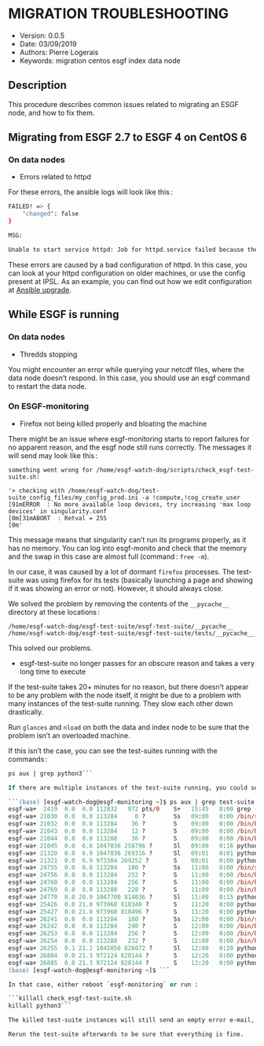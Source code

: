 
MIGRATION TROUBLESHOOTING
============================

* Version: 0.0.5
* Date: 03/09/2019
* Authors: Pierre Logerais
* Keywords: migration centos esgf index data node

## Description

This procedure describes common issues related to migrating an ESGF node, and how to fix them.

## Migrating from ESGF 2.7 to ESGF 4 on CentOS 6

### On data nodes

* Errors related to httpd

For these errors, the ansible logs will look like this :

```bash
FAILED! => {
    "changed": false
}

MSG:

Unable to start service httpd: Job for httpd.service failed because the control process exited with error code. See "systemctl status httpd.service" and "journalctl -xe" for details.
```

These errors are caused by a bad configuration of httpd. In this case, you can look at your httpd configuration on older machines, or use the config present at IPSL. As an example, you can find out how we edit configuration at [Ansible upgrade](ansible_upgrade.md).

## While ESGF is running

### On data nodes

* Thredds stopping

You might encounter an error while querying your netcdf files, where the data node doesn’t respond. In this case, you should use an esgf command to restart the data node.

### On ESGF-monitoring

* Firefox not being killed properly and bloating the machine

There might be an issue where esgf-monitoring starts to report failures for no apparent reason, and the esgf node still runs correctly. The messages it will send may look like this :
```
something went wrong for /home/esgf-watch-dog/scripts/check_esgf-test-suite.sh:

'> checking with /home/esgf-watch-dog/test-suite_config_files/my_config_prod.ini -a !compute,!cog_create_user
[91mERROR  : No more available loop devices, try increasing 'max loop devices' in singularity.conf
[0m[31mABORT  : Retval = 255
[0m'
```

This message means that singularity can’t run its programs properly, as it has no memory. You can log into esgf-monito and check that the memory and the swap in this case are almost full (command : `free -m`).

In our case, it was caused by a lot of dormant `firefox` processes. The test-suite was using firefox for its tests (basically launching a page and showing if it was showing an error or not). However, it should always close.

We solved the problem by removing the contents of the `__pycache__` directory at these locations :

```
/home/esgf-watch-dog/esgf-test-suite/esgf-test-suite/__pycache__
/home/esgf-watch-dog/esgf-test-suite/esgf-test-suite/tests/__pycache__
```

This solved our problems.

* esgf-test-suite no longer passes for an obscure reason and takes a very long time to execute

If the test-suite takes 20+ minutes for no reason, but there doesn’t appear to be any problem with the node itself, it might be due to a problem with many instances of the test-suite running. They slow each other down drastically.

Run `glances` and `nload` on both the data and index node to be sure that the problem isn’t an overloaded machine.

If this isn’t the case, you can see the test-suites running with the commands :

```ps aux | grep test-suite
ps aux | grep python3```

If there are multiple instances of the test-suite running, you could see an output like this one :

```(base) [esgf-watch-dog@esgf-monitoring ~]$ ps aux | grep test-suite
esgf-wa+  2419  0.0  0.0 112832   972 pts/0    S+   15:45   0:00 grep --color=auto test-suite
esgf-wa+ 21030  0.0  0.0 113284     0 ?        Ss   09:00   0:00 /bin/sh -c /home/esgf-watch-dog/scripts/script_bootstrap.sh '[ESGF-TEST-SUITE] prod'   'glipsl@ipsl.fr,plogerais@ipsl.fr' '/home/esgf-watch-dog/scripts/check_esgf-test-suite.sh' '/home/esgf-watch-dog/test-suite_config_files/my_config_prod.ini -a !compute,!cog_create_user' 2>&1 | /usr/bin/logger -t '[ESGF-TEST-SUITE] prod'
esgf-wa+ 21032  0.0  0.0 113284    36 ?        S    09:00   0:00 /bin/bash /home/esgf-watch-dog/scripts/script_bootstrap.sh [ESGF-TEST-SUITE] prod glipsl@ipsl.fr,plogerais@ipsl.fr /home/esgf-watch-dog/scripts/check_esgf-test-suite.sh /home/esgf-watch-dog/test-suite_config_files/my_config_prod.ini -a !compute,!cog_create_user
esgf-wa+ 21043  0.0  0.0 113284    12 ?        S    09:00   0:00 /bin/bash /home/esgf-watch-dog/scripts/script_bootstrap.sh [ESGF-TEST-SUITE] prod glipsl@ipsl.fr,plogerais@ipsl.fr /home/esgf-watch-dog/scripts/check_esgf-test-suite.sh /home/esgf-watch-dog/test-suite_config_files/my_config_prod.ini -a !compute,!cog_create_user
esgf-wa+ 21044  0.0  0.0 113288    36 ?        S    09:00   0:00 /bin/bash /home/esgf-watch-dog/scripts/check_esgf-test-suite.sh /home/esgf-watch-dog/test-suite_config_files/my_config_prod.ini -a !compute,!cog_create_user
esgf-wa+ 21045  0.0  6.6 1047036 258796 ?      Sl   09:00   0:16 python3 esgf-test.py -v --nocapture --nologcapture --tc-file /home/esgf-watch-dog/test-suite_config_files/my_config_prod.ini -a !compute,!cog_create_user
esgf-wa+ 21320  0.0  6.9 1047036 269316 ?      Sl   09:01   0:01 python3 esgf-test.py -v --nocapture --nologcapture --tc-file /home/esgf-watch-dog/test-suite_config_files/my_config_prod.ini -a !compute,!cog_create_user
esgf-wa+ 21321  0.0  6.9 973304 269252 ?       S    09:01   0:00 python3 esgf-test.py -v --nocapture --nologcapture --tc-file /home/esgf-watch-dog/test-suite_config_files/my_config_prod.ini -a !compute,!cog_create_user
esgf-wa+ 24755  0.0  0.0 113284   180 ?        Ss   11:00   0:00 /bin/sh -c /home/esgf-watch-dog/scripts/script_bootstrap.sh '[ESGF-TEST-SUITE] prod'   'glipsl@ipsl.fr,plogerais@ipsl.fr' '/home/esgf-watch-dog/scripts/check_esgf-test-suite.sh' '/home/esgf-watch-dog/test-suite_config_files/my_config_prod.ini -a !compute,!cog_create_user' 2>&1 | /usr/bin/logger -t '[ESGF-TEST-SUITE] prod'
esgf-wa+ 24756  0.0  0.0 113284   252 ?        S    11:00   0:00 /bin/bash /home/esgf-watch-dog/scripts/script_bootstrap.sh [ESGF-TEST-SUITE] prod glipsl@ipsl.fr,plogerais@ipsl.fr /home/esgf-watch-dog/scripts/check_esgf-test-suite.sh /home/esgf-watch-dog/test-suite_config_files/my_config_prod.ini -a !compute,!cog_create_user
esgf-wa+ 24768  0.0  0.0 113284   256 ?        S    11:00   0:00 /bin/bash /home/esgf-watch-dog/scripts/script_bootstrap.sh [ESGF-TEST-SUITE] prod glipsl@ipsl.fr,plogerais@ipsl.fr /home/esgf-watch-dog/scripts/check_esgf-test-suite.sh /home/esgf-watch-dog/test-suite_config_files/my_config_prod.ini -a !compute,!cog_create_user
esgf-wa+ 24769  0.0  0.0 113288   228 ?        S    11:00   0:00 /bin/bash /home/esgf-watch-dog/scripts/check_esgf-test-suite.sh /home/esgf-watch-dog/test-suite_config_files/my_config_prod.ini -a !compute,!cog_create_user
esgf-wa+ 24770  0.0 20.9 1047700 814036 ?      Sl   11:00   0:15 python3 esgf-test.py -v --nocapture --nologcapture --tc-file /home/esgf-watch-dog/test-suite_config_files/my_config_prod.ini -a !compute,!cog_create_user
esgf-wa+ 25426  0.0 21.0 973968 818340 ?       S    11:20   0:00 python3 esgf-test.py -v --nocapture --nologcapture --tc-file /home/esgf-watch-dog/test-suite_config_files/my_config_prod.ini -a !compute,!cog_create_user
esgf-wa+ 25427  0.0 21.0 973968 818496 ?       S    11:20   0:00 python3 esgf-test.py -v --nocapture --nologcapture --tc-file /home/esgf-watch-dog/test-suite_config_files/my_config_prod.ini -a !compute,!cog_create_user
esgf-wa+ 26241  0.0  0.0 113284   180 ?        Ss   12:00   0:00 /bin/sh -c /home/esgf-watch-dog/scripts/script_bootstrap.sh '[ESGF-TEST-SUITE] prod'   'glipsl@ipsl.fr,plogerais@ipsl.fr' '/home/esgf-watch-dog/scripts/check_esgf-test-suite.sh' '/home/esgf-watch-dog/test-suite_config_files/my_config_prod.ini -a !compute,!cog_create_user' 2>&1 | /usr/bin/logger -t '[ESGF-TEST-SUITE] prod'
esgf-wa+ 26242  0.0  0.0 113284   240 ?        S    12:00   0:00 /bin/bash /home/esgf-watch-dog/scripts/script_bootstrap.sh [ESGF-TEST-SUITE] prod glipsl@ipsl.fr,plogerais@ipsl.fr /home/esgf-watch-dog/scripts/check_esgf-test-suite.sh /home/esgf-watch-dog/test-suite_config_files/my_config_prod.ini -a !compute,!cog_create_user
esgf-wa+ 26253  0.0  0.0 113284   256 ?        S    12:00   0:00 /bin/bash /home/esgf-watch-dog/scripts/script_bootstrap.sh [ESGF-TEST-SUITE] prod glipsl@ipsl.fr,plogerais@ipsl.fr /home/esgf-watch-dog/scripts/check_esgf-test-suite.sh /home/esgf-watch-dog/test-suite_config_files/my_config_prod.ini -a !compute,!cog_create_user
esgf-wa+ 26254  0.0  0.0 113288   232 ?        S    12:00   0:00 /bin/bash /home/esgf-watch-dog/scripts/check_esgf-test-suite.sh /home/esgf-watch-dog/test-suite_config_files/my_config_prod.ini -a !compute,!cog_create_user
esgf-wa+ 26255  0.1 21.2 1045856 826072 ?      Sl   12:00   0:20 python3 esgf-test.py -v --nocapture --nologcapture --tc-file /home/esgf-watch-dog/test-suite_config_files/my_config_prod.ini -a !compute,!cog_create_user
esgf-wa+ 26884  0.0 21.3 972124 828144 ?       S    12:20   0:00 python3 esgf-test.py -v --nocapture --nologcapture --tc-file /home/esgf-watch-dog/test-suite_config_files/my_config_prod.ini -a !compute,!cog_create_user
esgf-wa+ 26885  0.0 21.3 972124 828144 ?       S    12:20   0:00 python3 esgf-test.py -v --nocapture --nologcapture --tc-file /home/esgf-watch-dog/test-suite_config_files/my_config_prod.ini -a !compute,!cog_create_user
(base) [esgf-watch-dog@esgf-monitoring ~]$ ```

In that case, either reboot `esgf-monitoring` or run :

```killall check_esgf-test-suite.sh
killall python3```

The killed test-suite instances will still send an empty error e-mail, but it’s nothing to worry about.

Rerun the test-suite afterwards to be sure that everything is fine.
